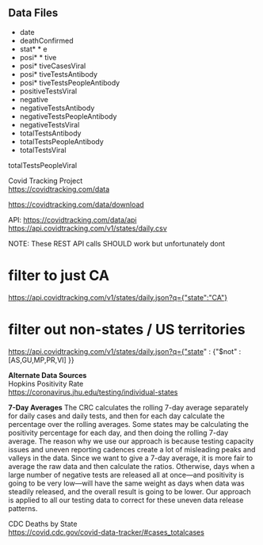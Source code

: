 ## Data Files
  
* date
* deathConfirmed
* stat* * e
* posi* * tive
* posi* tiveCasesViral
* posi* tiveTestsAntibody
* posi* tiveTestsPeopleAntibody
* positiveTestsViral
* negative
* negativeTestsAntibody
* negativeTestsPeopleAntibody
* negativeTestsViral
* totalTestsAntibody
* totalTestsPeopleAntibody
* totalTestsViral


totalTestsPeopleViral
  
Covid Tracking Project  
https://covidtracking.com/data    

https://covidtracking.com/data/download  

API: https://covidtracking.com/data/api  
https://api.covidtracking.com/v1/states/daily.csv  

NOTE: These REST API calls SHOULD work but unfortunately dont 
# filter to just CA  
https://api.covidtracking.com/v1/states/daily.json?q={"state":"CA"}  
# filter out non-states / US territories  
https://api.covidtracking.com/v1/states/daily.json?q={"state" : {"$not" : [AS,GU,MP,PR,VI] }}  

**Alternate Data Sources**  
Hopkins Positivity Rate  
https://coronavirus.jhu.edu/testing/individual-states  
  
**7-Day Averages** The CRC calculates the rolling 7-day average separately for daily cases and daily tests, and then for each day calculate the percentage over the rolling averages. Some states may be calculating the positivity percentage for each day, and then doing the rolling 7-day average. The reason why we use our approach is because testing capacity issues and uneven reporting cadences create a lot of misleading peaks and valleys in the data. Since we want to give a 7-day average, it is more fair to average the raw data and then calculate the ratios. Otherwise, days when a large number of negative tests are released all at once—and positivity is going to be very low—will have the same weight as days when data was steadily released, and the overall result is going to be lower. Our approach is applied to all our testing data to correct for these uneven data release patterns.
  
CDC Deaths by State  
https://covid.cdc.gov/covid-data-tracker/#cases_totalcases
